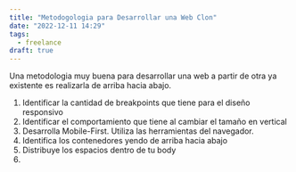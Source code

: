 ```yaml
---
title: "Metodogologia para Desarrollar una Web Clon"
date: "2022-12-11 14:29"
tags: 
  - freelance
draft: true
---
```

Una metodologia muy buena para desarrollar una web a partir de otra ya existente es realizarla de arriba hacia abajo.
1. Identificar la cantidad de breakpoints que tiene para el diseño responsivo
2. Identificar el comportamiento que tiene al cambiar el tamaño en vertical
3. Desarrolla Mobile-First. Utiliza las herramientas del navegador.
4. Identifica los contenedores yendo de arriba hacia abajo
5. Distribuye los espacios dentro de tu body
6. 
